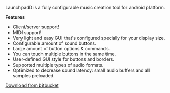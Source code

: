 

LaunchpadD is a fully configurable music creation tool for android platform.

**Features**

- Client/server support!
- MIDI support!
- Very light and easy GUI that's configured specially for your display size.
- Configurable amount of sound buttons.
- Large amount of button options & commands.
- You can touch multiple buttons in the same time.
- User-defined GUI style for buttons and borders.
- Supported multiple types of audio formats.
- Optimized to decrease sound latency: small audio buffers and all samples preloaded.

[Download from bitbucket](https://bitbucket.org/Monsterovich/launchpad_daemon/)

